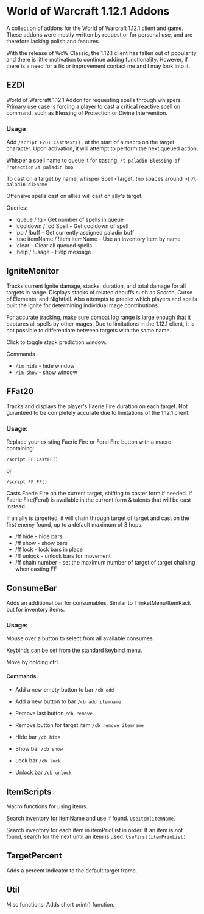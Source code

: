 # World of Warcraft 1.12.1 Addons
A collection of addons for the World of Warcraft 1.12.1 client and game.  These addons were mostly written by request or for personal use, and are therefore lacking polish and features.  

With the release of WoW Classic, the 1.12.1 client has fallen out of popularity and there is little motivation to continue adding functionality.  However, if there is a need for a fix or improvement contact me and I may look into it.

## EZDI
World of Warcraft 1.12.1 Addon for requesting spells through whispers.  Primary use case is forcing a player to cast a critical reactive spell on command, such as Blessing of Protection or Divine Intervention.

### Usage
Add ```/script EZDI:CastNext();``` at the start of a macro on the target character. Upon activation, it will attempt to perform the next queued action.

Whisper a spell name to queue it for casting. 
```/t paladin Blessing of Protection```
```/t paladin bop```

To cast on a target by name, whisper Spell>Target. (no spaces around >)
```/t paladin di>name```

Offensive spells cast on allies will cast on ally's target.

Queries:
* !queue / !q - Get number of spells in queue
* !cooldown / !cd Spell - Get cooldown of spell
* !pp / !buff - Get currently assigned paladin buff
* !use itemName / !item itemName - Use an inventory item by name
* !clear - Clear all queued spells
* !help / !usage - Help message

## IgniteMonitor
Tracks current Ignite damage, stacks, duration, and total damage for all targets in range. Displays stacks of related debuffs such as Scorch, Curse of Elements, and Nightfall.  Also attempts to predict which players and spells built the ignite for determining individual mage contributions.  

For accurate tracking, make sure combat log range is large enough that it captures all spells by other mages.  Due to limitations in the 1.12.1 client, it is not possible to differentiate between targets with the same name.

Click to toggle stack prediction window.

Commands
* ```/im hide``` - hide window
* ```/im show``` - show window

## FFat20
Tracks and displays the player's Faerie Fire duration on each target.  Not guranteed to be completely accurate due to limitations of the 1.12.1 client.

### Usage:

Replace your existing Faerie Fire or Feral Fire button with a macro containing:
```
/script FF:CastFF()
```
or
```
/script FF:FF()
```
Casts Faerie Fire on the current target, shifting to caster form if needed.  If Faerie Fire(Feral) is available in the current form & talents that will be cast instead.  

If an ally is targetted, it will chain through target of target and cast on the first enemy found, up to a default maximum of 3 hops.

* /ff hide - hide bars
* /ff show - show bars
* /ff lock - lock bars in place
* /ff unlock - unlock bars for movement
* /ff chain number - set the maximum number of target of target chaining when casting FF

## ConsumeBar
Adds an additional bar for consumables.  Similar to TrinketMenu/ItemRack but for inventory items.  

### Usage:
Mouse over a button to select from all available consumes.

Keybinds can be set from the standard keybind menu.  

Move by holding ctrl.  

#### Commands
* Add a new empty button to bar
```/cb add```

* Add a new button to bar
```/cb add itemname```

* Remove last button
```/cb remove```

* Remove button for target item
```/cb remove itemname```

* Hide bar
```/cb hide```

* Show bar
```/cb show```

* Lock bar
```/cb lock```

* Unlock bar
```/cb unlock```


## ItemScripts
Macro functions for using items.

Search inventory for itemName and use if found.
```UseItem(itemName)```

Search inventory for each item in itemPrioList in order.  If an item is not found, search for the next until an item is used.
```UseFirst(itemPrioList)```

## TargetPercent
Adds a percent indicator to the default target frame.

## Util
Misc functions.  Adds short print() function.
